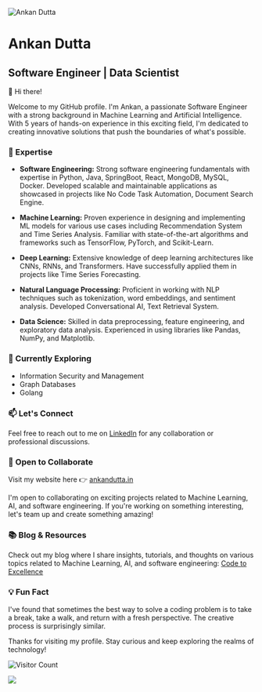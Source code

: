 ![Ankan Dutta](https://www.ankandutta.in/og.png)
# Ankan Dutta
## Software Engineer | Data Scientist
👋 Hi there! 

Welcome to my GitHub profile. I'm Ankan, a passionate Software Engineer with a strong background in Machine Learning and Artificial Intelligence. With 5 years of hands-on experience in this exciting field, I'm dedicated to creating innovative solutions that push the boundaries of what's possible. 



### 🚀 Expertise

- **Software Engineering:** Strong software engineering fundamentals with expertise in Python, Java, SpringBoot, React, MongoDB, MySQL, Docker. Developed scalable and maintainable applications as showcased in projects like No Code Task Automation, Document Search Engine.

- **Machine Learning:** Proven experience in designing and implementing ML models for various use cases including Recommendation System and Time Series Analysis. Familiar with state-of-the-art algorithms and frameworks such as TensorFlow, PyTorch, and Scikit-Learn.

- **Deep Learning:** Extensive knowledge of deep learning architectures like CNNs, RNNs, and Transformers. Have successfully applied them in projects like Time Series Forecasting.

- **Natural Language Processing:** Proficient in working with NLP techniques such as tokenization, word embeddings, and sentiment analysis. Developed Conversational AI, Text Retrieval System.

- **Data Science:** Skilled in data preprocessing, feature engineering, and exploratory data analysis. Experienced in using libraries like Pandas, NumPy, and Matplotlib.

### 🌱 Currently Exploring

- Information Security and Management
- Graph Databases
- Golang

### 📫 Let's Connect

Feel free to reach out to me on [LinkedIn](https://www.linkedin.com/in/ankan-dutta) for any collaboration or professional discussions.

### 🤝 Open to Collaborate

Visit my website here 👉 [ankandutta.in](https://ankandutta.in/)

I'm open to collaborating on exciting projects related to Machine Learning, AI, and software engineering. If you're working on something interesting, let's team up and create something amazing! 

### 📚 Blog & Resources

Check out my blog where I share insights, tutorials, and thoughts on various topics related to Machine Learning, AI, and software engineering: [Code to Excellence](https://blog.ankandutta.in/)

### 💡 Fun Fact

I've found that sometimes the best way to solve a coding problem is to take a break, take a walk, and return with a fresh perspective. The creative process is surprisingly similar.

Thanks for visiting my profile. Stay curious and keep exploring the realms of technology!

![Visitor Count](https://komarev.com/ghpvc/?username=ankan97dutta)

![](https://github-readme-streak-stats.herokuapp.com/?user=ankan97dutta&hide_border=true)
